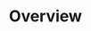 ---
title: Overview
position: 1.01
type: 
description: ### Version 6 API and the Technopedia Query Language
content_markdown: |-
  ###### The Techopedia version 6 API provides enhanced, cloud-based access to asset data in Technopedia. Technopedia uses the API with the graph-based query language to provide a cloud-first, high-performance resource for customers. <br>
  #### What’s in Technopedia V6 API
  - Graph store organization model that enables Technopedia to store asset data from any industry.
  - TQL (Technopedia Query Language) endpoint that is used for graph-based querying of the Technopedia database.
  - Technopedia-id endpoint that you use to look any Technopedia product by ID.
  <br>
  #### TQL graph concepts
  <br>
  ###### The following concepts are involved in the storage of data is stored in Technopedia
  - Nodes are Graph data records, such as software version or hardware.
  - A relationship is a connection between nodes, such as the grows_in relationship; in this example, the node     apple grows_in node orchard.
  - Attributes are properties of  a node and they store data in key-value pairs, such as '{name Joe}' <br>
  ###### Here's a diagram of how Nodes and Relationships work:

  ![API Image](/images/NodeAndRel.png){: .img-responsive}<br>
  <br>
 
  ![API Image](/images/logo.png){:class="img-responsive"} <br>
  
left_code_blocks:
  - code_block: |-
      $.get("http://api.myapp.com/books/3", {
        token: "YOUR_APP_KEY",
      }, function(data) {
        alert(data);
      });
    title: jQuery
    language: javascript
right_code_blocks:
  - code_block: |2-
      {
        "id": 3,
        "title": "The Book Thief",
        "score": 4.3,
        "dateAdded": "5/1/2015"
      }
    title: Response
    language: json
  - code_block: |2-
      {
        "error": true,
        "message": "Book doesn't exist"
      }
    title: Error
    language: json
---